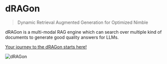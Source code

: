 # dRAGon
> Dynamic Retrieval Augmented Generation for Optimized Nimble

dRAGon is a multi-modal RAG engine which can search over multiple kind of documents to generate good quality answers for LLMs.

[Your journey to the dRAGon starts here!](https://dragon.okinawa)

![dRAGon](https://dragon.okinawa/img/dragon_okinawa.jpg)